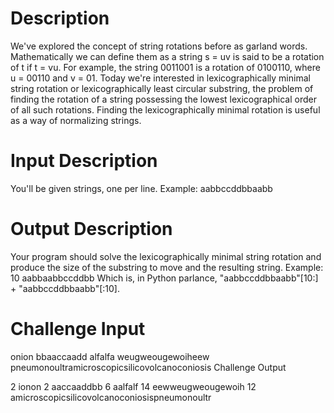 # Description

We've explored the concept of string rotations before as garland words. Mathematically we can define them as a string s = uv is said to be a rotation of t if t = vu. For example, the string 0011001 is a rotation of 0100110, where u = 00110 and v = 01.
Today we're interested in lexicographically minimal string rotation or lexicographically least circular substring, the problem of finding the rotation of a string possessing the lowest lexicographical order of all such rotations. Finding the lexicographically minimal rotation is useful as a way of normalizing strings.

# Input Description

You'll be given strings, one per line. Example:
aabbccddbbaabb

# Output Description

Your program should solve the lexicographically minimal string rotation and produce the size of the substring to move and the resulting string. Example:
10 aabbaabbccddbb
Which is, in Python parlance, "aabbccddbbaabb"[10:] + "aabbccddbbaabb"[:10].

# Challenge Input

onion
bbaaccaadd
alfalfa
weugweougewoiheew
pneumonoultramicroscopicsilicovolcanoconiosis
Challenge Output

2 ionon
2 aaccaaddbb
6 aalfalf
14 eewweugweougewoih
12 amicroscopicsilicovolcanoconiosispneumonoultr
